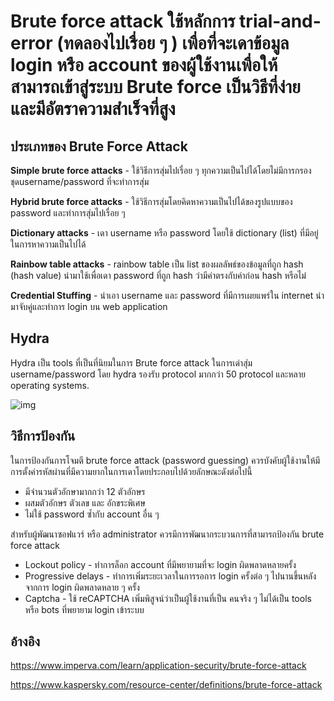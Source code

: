 # Brute force attack ใช้หลักการ trial-and-error (ทดลองไปเรื่อย ๆ ) เพื่อที่จะเดาข้อมูล login หรือ account ของผู้ใช้งานเพื่อให้สามารถเข้าสู่ระบบ Brute force เป็นวิธีที่ง่ายและมีอัตราความสำเร็จที่สูง

## ประเภทของ Brute Force Attack

**Simple brute force attacks** - ใช้วิธีการสุ่มไปเรื่อย ๆ ทุกความเป็นไปได้โดยไม่มีการกรองชุดusername/password ที่จะทำการสุ่ม

**Hybrid brute force attacks** - ใช้วิธีการสุ่มโดยคิดหาความเป็นไปได้ของรูปแบบของ password และทำการสุ่มไปเรื่อย ๆ 

**Dictionary attacks** - เดา username หรือ password โดยใช้ dictionary (list) ที่มีอยู่ในการหาความเป็นไปได้

**Rainbow table attacks** - rainbow table เป็น list ของผลลัพธ์ของข้อมูลที่ถูก hash (hash value) นำมาใช้เพื่อเดา password ที่ถูก hash ว่ามีค่าตรงกับค่าก่อน hash หรือไม่

**Credential Stuffing** - นำเอา username และ password ที่มีการเผยแพร่ใน internet นำมาจับคู่และทำการ login บน web application

## Hydra

Hydra เป็น tools ที่เป็นที่นิยมในการ Brute force attack ในการเด่าสุ่ม username/password โดย hydra รองรับ protocol มากกว่า 50 protocol และหลาย operating systems.

![img](https://www.imperva.com/learn/wp-content/uploads/sites/13/2018/01/hydra-brute-force-attack.png)

## วิธีการป้องกัน

ในการป้องกันการโจมตี brute force attack (password guessing) ควรบังคับผู้ใช้งานให้มีการตั้งค่ารหัสผ่านที่มีความยากในการเดาโดยประกอบไปด้วยลักษณะดังต่อไปนี้

- มีจำนวนตัวอักษามากกว่า 12 ตัวอักษร
- ผสมตัวอักษร ตัวเลข และ อักขระพิเศษ
- ไม่ใช้ password ซ้ำกับ account อื่น ๆ 

สำหรับผู้พัฒนาซอฟแวร์ หรือ administrator ควรมีการพัฒนากระบวนการที่สามารถป้องกัน brute force attack

- Lockout policy - ทำการล็อก account ที่มีพยายามที่จะ login ผิดพลาดหลายครั้ง
- Progressive delays - ทำการเพิ่มระยะเวลาในการรอการ login ครั้งต่อ ๆ ไปนานขึ้นหลังจากการ login ผิดพลาดหลาย ๆ ครั้ง
- Captcha - ใช้ reCAPTCHA เพิ่มพิสูจน์ว่าเป็นผู้ใช้งานที่เป็น คนจริง ๆ ไม่ได้เป็น tools หรือ bots ที่พยายาม login เข้าระบบ



## อ้างอิง

https://www.imperva.com/learn/application-security/brute-force-attack

https://www.kaspersky.com/resource-center/definitions/brute-force-attack

